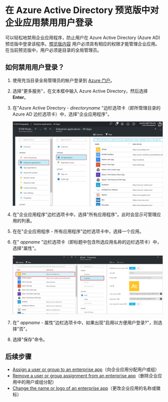 <properties
	pageTitle="在 Azure Active Directory 预览版中对企业应用禁用用户登录 | Azure"
	description="如何禁用企业应用程序，防止用户在 Azure Active Directory 中登录该程序"
	services="active-directory"
	documentationCenter=""
	authors="curtand"
	manager="femila"
	editor=""/>

<tags
	ms.service="active-directory"
	ms.workload="identity"
	ms.tgt_pltfrm="na"
	ms.devlang="na"
	ms.topic="article"
	ms.date="09/12/2016"
	ms.author="curtand"
	wacn.date="10/11/2016"/>


# 在 Azure Active Directory 预览版中对企业应用禁用用户登录

可以轻松地禁用企业应用程序，防止用户在 Azure Active Directory (Azure AD) 预览版中登录该程序。[预览版内容](/documentation/articles/active-directory-preview-explainer/) 用户必须具有相应的权限才能管理企业应用。在当前预览版中，用户必须是目录的全局管理员。

## 如何禁用用户登录？

1. 使用充当目录全局管理员的帐户登录到 [Azure 门户](https://portal.azure.cn)。

2. 选择"更多服务"，在文本框中输入 Azure Active Directory，然后选择 **Enter**。

3. 在"Azure Active Directory - *directoryname* "边栏选项卡（即所管理目录的 Azure AD 边栏选项卡）中，选择"企业应用程序"。

	![打开企业应用](./media/active-directory-coreapps-disable-app-azure-portal/open-enterprise-apps.png)

4. 在"企业应用程序"边栏选项卡中，选择"所有应用程序"。此时会显示可管理应用的列表。

5. 在在"企业应用程序 - 所有应用程序"边栏选项卡中，选择一个应用。

6. 在" *appname* "边栏选项卡（即标题中包含所选应用名称的边栏选项卡）中，选择"属性"。

	![选择"所有应用程序"命令](./media/active-directory-coreapps-disable-app-azure-portal/select-app.png)

7. 在" *appname* - 属性"边栏选项卡中，如果出现"启用以方便用户登录?"，则选择"否"。

8. 选择"保存"命令。

## 后续步骤

- [Assign a user or group to an enterprise app](/documentation/articles/active-directory-coreapps-assign-user-azure-portal/)（向企业应用分配用户或组）
- [Remove a user or group assignment from an enterprise app](/documentation/articles/active-directory-coreapps-remove-assignment-user-azure-portal/)（删除企业应用中的用户或组分配）
- [Change the name or logo of an enterprise app](/documentation/articles/active-directory-coreapps-change-app-logo-azure-portal/)（更改企业应用的名称或徽标）

<!---HONumber=Mooncake_0926_2016-->
